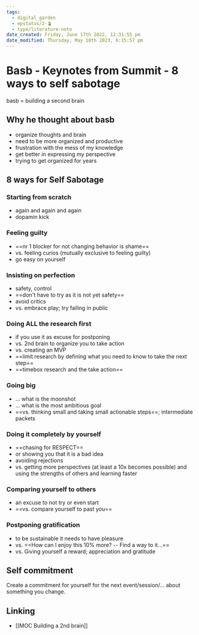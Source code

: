 ```yaml
---
tags:
  - digital_garden
  - epstatus/2-🪴
  - type/literature-note
date_created: Friday, June 17th 2022, 12:31:55 pm
date_modified: Thursday, May 18th 2023, 6:15:57 pm
---
```

# Basb - Keynotes from Summit - 8 ways to self sabotage

basb = building a second brain

## Why he thought about basb
+ organize thoughts and brain
+ need to be more organized and productive
+ frustration with the mess of my knowledge
+ get better in expressing my perspective
+ trying to get organized for years

## 8 ways for Self Sabotage
### Starting from scratch
+ again and again and again
+ dopamin kick

### Feeling guilty
+ ==nr 1 blocker for not changing behavior is shame==
+ vs. feeling curios (mutually exclusive to feeling guilty)
+ go easy on yourself

### Insisting on perfection
+ safety, control
+ ==don't have to try as it is not yet safety==
+ avoid critics
+ vs. embrace play; try failing in public

### Doing ALL the research first
+ if you use it as excuse for postponing
+ vs. 2nd brain to organize you to take action
+ vs. creating an MVP
+ ==limit research by defining what you need to know to take the next step==
+ ==timebox research and the take action==

### Going big
+ ... what is the moonshot
+ ... what is the most ambitious goal
+ ==vs. thinking small and taking small actionable steps==; intermediate packets

### Doing it completely by yourself
+ ==chasing for RESPECT==
+ or showing you that it is a bad idea
+ avoiding rejections
+ vs. getting more perspectives (at least a 10x becomes possible) and using the strengths of others and learning faster

### Comparing yourself to others
+ an excuse to not try or even start
+ ==vs. compare yourself to past you==

### Postponing gratification
+ to be sustainable it needs to have pleasure
+ vs. ==How can I enjoy this 10% more? -- Find a way to it...==
+ vs. Giving yourself a reward; appreciation and gratitude

## Self commitment
Create a commitment for yourself for the next event/session/... about something you change.

## Linking
+ [[MOC Building a 2nd brain]]